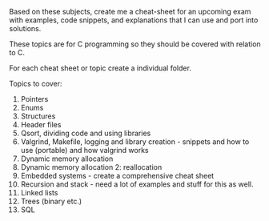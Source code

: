 Based on these subjects, create me a cheat-sheet for an upcoming exam with examples,
code snippets, and explanations that I can use and port into solutions.

These topics are for C programming so they should be covered with relation to C.

For each cheat sheet or topic create a individual folder.

Topics to cover: 
1. Pointers
2. Enums
3. Structures
4. Header files
5. Qsort, dividing code and using libraries
6. Valgrind, Makefile, logging and library creation - snippets and how to use (portable) and how valgrind works
7. Dynamic memory allocation
8. Dynamic memory allocation 2: reallocation
9. Embedded systems - create a comprehensive cheat sheet
10. Recursion and stack - need a lot of examples and stuff for this as well.
11. Linked lists
12. Trees (binary etc.)
13. SQL
